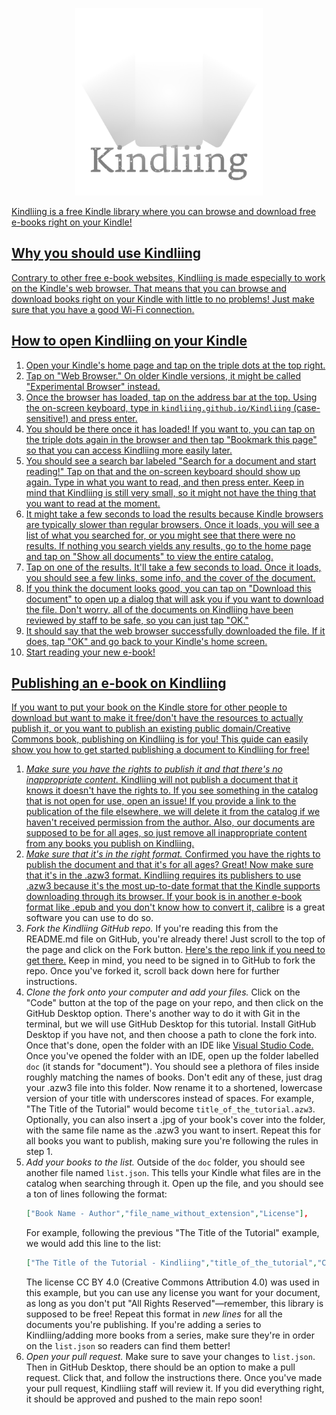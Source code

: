<p align="center"><a href="https://kindliing.github.io/Kindliing/"><img src="img/logo.png" alt="Kindliing logo" height="300"></p>
Kindliing is a free Kindle library where you can browse and download free e-books right on your Kindle!

## Why you should use Kindliing
Contrary to other free e-book websites, Kindliing is made especially to work on the Kindle's web browser. That means that you can browse and download books right on your Kindle with little to no problems! Just make sure that you have a good Wi-Fi connection.
## How to open Kindliing on your Kindle
1. Open your Kindle's home page and tap on the triple dots at the top right.
2. Tap on "Web Browser." On older Kindle versions, it might be called "Experimental Browser" instead.
3. Once the browser has loaded, tap on the address bar at the top. Using the on-screen keyboard, type in `kindliing.github.io/Kindliing` (case-sensitive!) and press enter.
4. You should be there once it has loaded! If you want to, you can tap on the triple dots again in the browser and then tap "Bookmark this page" so that you can access Kindliing more easily later.
5. You should see a search bar labeled "Search for a document and start reading!" Tap on that and the on-screen keyboard should show up again. Type in what you want to read, and then press enter. Keep in mind that Kindliing is still very small, so it might not have the thing that you want to read at the moment.
6. It might take a few seconds to load the results because Kindle browsers are typically slower than regular browsers. Once it loads, you will see a list of what you searched for, or you might see that there were no results. If nothing you search yields any results, go to the home page and tap on "Show all documents" to view the entire catalog.
7. Tap on one of the results. It'll take a few seconds to load. Once it loads, you should see a few links, some info, and the cover of the document.
8. If you think the document looks good, you can tap on "Download this document" to open up a dialog that will ask you if you want to download the file. Don't worry, all of the documents on Kindliing have been reviewed by staff to be safe, so you can just tap "OK."
9. It should say that the web browser successfully downloaded the file. If it does, tap "OK" and go back to your Kindle's home screen.
10. Start reading your new e-book!
## Publishing an e-book on Kindliing
If you want to put your book on the Kindle store for other people to download but want to make it free/don't have the resources to actually publish it, or you want to publish an existing public domain/Creative Commons book, publishing on Kindliing is for you! This guide can easily show you how to get started publishing a document to Kindliing for free!
1. *Make sure you have the rights to publish it and that there's no inappropriate content.* Kindliing will not publish a document that it knows it doesn't have the rights to. If you see something in the catalog that is not open for use, open an issue! If you provide a link to the publication of the file elsewhere, we will delete it from the catalog if we haven't received permission from the author. Also, our documents are supposed to be for all ages, so just remove all inappropriate content from any books you publish on Kindliing.
2. *Make sure that it's in the right format.* Confirmed you have the rights to publish the document and that it's for all ages? Great! Now make sure that it's in the .azw3 format. Kindliing requires its publishers to use .azw3 because it's the most up-to-date format that the Kindle supports downloading through its browser. If your book is in another e-book format like .epub and you don't know how to convert it, [calibre](https://calibre-ebook.com/) is a great software you can use to do so.
3. *Fork the Kindliing GitHub repo.* If you're reading this from the README.md file on GitHub, you're already there! Just scroll to the top of the page and click on the Fork button. [Here's the repo link if you need to get there.](https://github.com/Kindliing/Kindliing) Keep in mind, you need to be signed in to GitHub to fork the repo. Once you've forked it, scroll back down here for further instructions.
4. *Clone the fork onto your computer and add your files.* Click on the "Code" button at the top of the page on your repo, and then click on the GitHub Desktop option. There's another way to do it with Git in the terminal, but we will use GitHub Desktop for this tutorial. Install GitHub Desktop if you have not, and then choose a path to clone the fork into. Once that's done, open the folder with an IDE like [Visual Studio Code.](https://code.visualstudio.com/) Once you've opened the folder with an IDE, open up the folder labelled `doc` (it stands for "document"). You should see a plethora of files inside roughly matching the names of books. Don't edit any of these, just drag your .azw3 file into this folder. Now rename it to a shortened, lowercase version of your title with underscores instead of spaces. For example, "The Title of the Tutorial" would become `title_of_the_tutorial.azw3`. Optionally, you can also insert a .jpg of your book's cover into the folder, with the same file name as the .azw3 you want to insert. Repeat this for all books you want to publish, making sure you're following the rules in step 1.
5. *Add your books to the list.* Outside of the `doc` folder, you should see another file named `list.json`. This tells your Kindle what files are in the catalog when searching through it. Open up the file, and you should see a ton of lines following the format:
    ```json
    ["Book Name - Author","file_name_without_extension","License"],
    ```
    For example, following the previous "The Title of the Tutorial" example, we would add this line to the list:
    ```json
    ["The Title of the Tutorial - Kindliing","title_of_the_tutorial","CC BY 4.0"],
    ```
    The license CC BY 4.0 (Creative Commons Attribution 4.0) was used in this example, but you can use any license you want for your document, as long as you don't put "All Rights Reserved"—remember, this library is supposed to be free! Repeat this format in *new lines* for all the documents you're publishing. If you're adding a series to Kindliing/adding more books from a series, make sure they're in order on the `list.json` so readers can find them better!
7. *Open your pull request.* Make sure to save your changes to `list.json`. Then in GitHub Desktop, there should be an option to make a pull request. Click that, and follow the instructions there. Once you've made your pull request, Kindliing staff will review it. If you did everything right, it should be approved and pushed to the main repo soon!
